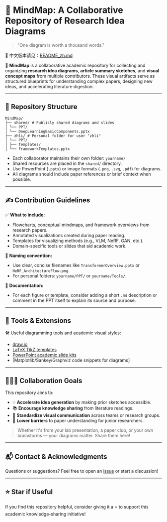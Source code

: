 # 🧠 MindMap: A Collaborative Repository of Research Idea Diagrams

> "One diagram is worth a thousand words."

📖 中文版本请见：[README_zh.md](./README_zh.md)

📌 **MindMap** is a collaborative academic repository for collecting and organizing **research idea diagrams**, **article summary sketches**, and **visual concept maps** from multiple contributors. These visual artifacts serve as structured blueprints for understanding complex papers, designing new ideas, and accelerating literature digestion.

---

## 📁 Repository Structure

```text
MindMap/ 
├── shared/ # Publicly shared diagrams and slides 
│ └── PPT/ 
│ └── DeepLearningBasicComponents.pptx 
├── zhli/ # Personal folder for user "zhli" 
│ └── PPT/ 
│ ├── Templates/ 
│ └── FrameworkTemplates.pptx
```

- Each collaborator maintains their own folder: `yourname/`
- Shared resources are placed in the `shared/` directory.
- Use PowerPoint (`.pptx`) or image formats (`.png`, `.svg`, `.pdf`) for diagrams.
- All diagrams should include paper references or brief context when possible.

---

## ✍️ Contribution Guidelines

✅ **What to include:**
- Flowcharts, conceptual mindmaps, and framework overviews from research papers.
- Annotated visualizations created during paper reading.
- Templates for visualizing methods (e.g., VLM, NeRF, GAN, etc.).
- Domain-specific tools or slides that aid academic work.

📐 **Naming convention:**
- Use clear, concise filenames like `TransformerOverview.pptx` or `NeRF_ArchitectureFlow.png`.
- For personal folders: `yourname/PPT/` or `yourname/Tools/`.

🧾 **Documentation:**
- For each figure or template, consider adding a short `.md` description or comment in the PPT itself to explain its source and purpose.

---

## 🔧 Tools & Extensions

🛠️ Useful diagramming tools and academic visual styles:
- [draw.io](https://draw.io)
- [LaTeX TikZ templates](https://www.overleaf.com/latex/templates)
- [PowerPoint academic slide kits](https://www.slidescarnival.com/)
- [Matplotlib/Sankey/Graphviz code snippets for diagrams]

---

## 🧑‍🤝‍🧑 Collaboration Goals

This repository aims to:
- 💡 **Accelerate idea generation** by making prior sketches accessible.
- 📚 **Encourage knowledge sharing** from literature readings.
- 🧭 **Standardize visual communication** across teams or research groups.
- 🧱 **Lower barriers** to paper understanding for junior researchers.

> Whether it's from your lab presentation, a paper club, or your own brainstorms — your diagrams matter. Share them here!

---

## 📬 Contact & Acknowledgments

Questions or suggestions? Feel free to open an [issue](https://github.com/ResearchChips/MindMap/issues) or start a discussion!

---

## ⭐ Star if Useful

If you find this repository helpful, consider giving it a ⭐ to support this academic knowledge-sharing initiative!